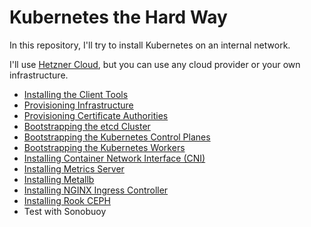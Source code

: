 # Kubernetes the Hard Way

In this repository, I'll try to install Kubernetes on an internal network.

I'll use [Hetzner Cloud](https://hetzner.cloud/?ref=VJt8VCfetCEE),
but you can use any cloud provider or your own infrastructure.

* [Installing the Client Tools](./client-tools.md)
* [Provisioning Infrastructure](./infrastructure.md)
* [Provisioning Certificate Authorities](./certificate-authorities.md)
* [Bootstrapping the etcd Cluster](./etcd.md)
* [Bootstrapping the Kubernetes Control Planes](./control-planes.md)
* [Bootstrapping the Kubernetes Workers](./workers.md)
* [Installing Container Network Interface (CNI)](./cilium.md)
* [Installing Metrics Server](./metrics-server.md)
* [Installing Metallb](./metallb.md)
* [Installing NGINX Ingress Controller](./nginx-ingress-controller.md)
* [Installing Rook CEPH](./rook-ceph.md)
* Test with Sonobuoy

